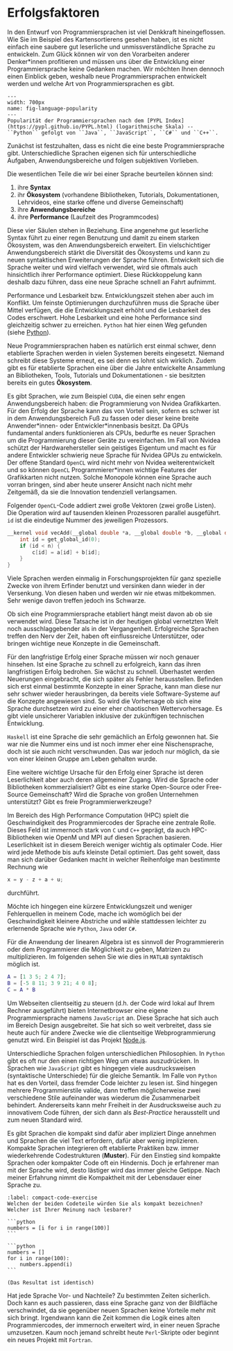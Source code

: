 # Erfolgsfaktoren

In den Entwurf von Programmiersprachen ist viel Denkkraft hineingeflossen.
Wie Sie im Beispiel des Kartensortierens gesehen haben, ist es nicht einfach eine saubere gut leserliche und unmissverständliche Sprache zu entwickeln.
Zum Glück können wir von den Vorarbeiten anderer Denker\*innen profitieren und müssen uns über die Entwicklung einer Programmiersprache keine Gedanken machen.
Wir möchten Ihnen dennoch einen Einblick geben, weshalb neue Programmiersprachen entwickelt werden und welche Art von Programmiersprachen es gibt.

```{figure} ../../figs/languages/programming-language-popularity.png
---
width: 700px
name: fig-language-popularity
---
Popularität der Programmiersprachen nach dem [PYPL Index](https://pypl.github.io/PYPL.html) (logarithmische Skala) -- ``Python`` gefolgt von ``Java``, ``JavaScript``, ``C#`` und ``C++``. 
```

Zunächst ist festzuhalten, dass es nicht die eine beste Programmiersprache gibt.
Unterschiedliche Sprachen eigenen sich für unterschiedliche Aufgaben, Anwendungsbereiche und folgen subjektiven Vorlieben.

Die wesentlichen Teile die wir bei einer Sprache beurteilen können sind:
1. ihre **Syntax**
2. ihr **Ökosystem** (vorhandene Bibliotheken, Tutorials, Dokumentationen, Lehrvideos, eine starke offene und diverse Gemeinschaft)
3. ihre **Anwendungsbereiche**
4. ihre **Performance** (Laufzeit des Programmcodes)

Diese vier Säulen stehen in Beziehung.
Eine angenehme gut leserliche Syntax führt zu einer regen Benutzung und damit zu einem starken Ökosystem, was den Anwendungsbereich erweitert.
Ein vielschichtiger Anwendungsbereich stärkt die Diversität des Ökosystems und kann zu neuen syntaktischen Erweiterungen der Sprache führen.
Entwickelt sich die Sprache weiter und wird vielfach verwendet, wird sie oftmals auch hinsichtlich ihrer Performance optimiert.
Diese Rückkoppelung kann deshalb dazu führen, dass eine neue Sprache schnell an Fahrt aufnimmt.

Performance und Lesbarkeit bzw. Entwicklungszeit stehen aber auch im Konflikt.
Um feinste Optimierungen durchzuführen muss die Sprache über Mittel verfügen, die die Entwicklungszeit erhöht und die Lesbarkeit des Codes erschwert.
Hohe Lesbarkeit und eine hohe Performance sind gleichzeitig schwer zu erreichen.
``Python`` hat hier einen Weg gefunden (siehe [Python](sec-python)).

Neue Programmiersprachen haben es natürlich erst einmal schwer, denn etablierte Sprachen werden in vielen Systemen bereits eingesetzt.
Niemand schreibt diese Systeme erneut, es sei denn es lohnt sich wirklich.
Zudem gibt es für etablierte Sprachen eine über die Jahre entwickelte Ansammlung an Bibliotheken, Tools, Tutorials und Dokumentationen - sie besitzten bereits ein gutes **Ökosystem**.

Es gibt Sprachen, wie zum Beispiel ``CUDA``, die einen sehr engen Anwendungsbereich haben: die Programmierung von Nvidea Grafikkarten.
Für den Erfolg der Sprache kann das von Vorteil sein, sofern es schwer ist in dem Anwendungsbereich Fuß zu fassen oder dieser keine breite Anwender\*innen- oder Entwickler\*innenbasis besitzt.
Da GPUs fundamental anders funktionieren als CPUs, bedurfte es neuer Sprachen um die Programmierung dieser Geräte zu vereinfachen.
Im Fall von Nvidea schützt der Hardwarehersteller sein geistiges Eigentum und macht es für andere Entwickler schwierig neue Sprache für Nvidea GPUs zu entwickeln.
Der offene Standard ``OpenCL`` wird nicht mehr von Nvidea weiterentwickelt und so können ``OpenCL`` Programmierer\*innen wichtige Features der Grafikkarten nicht nutzen.
Solche Monopole können eine Sprache auch vorran bringen, sind aber heute unserer Ansicht nach nicht mehr Zeitgemäß, da sie die Innovation tendenziell verlangsamen.

Folgender ``OpenCL``-Code addiert zwei große Vektoren (zwei große Listen).
Die Operation wird auf tausenden kleinen Prozessoren parallel ausgeführt.
``id`` ist die eindeutige Nummer des jeweiligen Prozessors.

```c
__kernel void vecAdd(__global double *a, __global double *b, __global double *c, const unsigned int n) {                                                                             
    int id = get_global_id(0);                                
    if (id < n) {                                      
        c[id] = a[id] + b[id];      
    }                           
}
```

Viele Sprachen werden einmalig in Forschungsprojekten für ganz spezielle Zwecke von ihrem Erfinder benutzt und versinken dann wieder in der Versenkung.
Von diesen haben und werden wir nie etwas mitbekommen.
Sehr wenige davon treffen jedoch ins Schwarze.

Ob sich eine Programmiersprache etabliert hängt meist davon ab ob sie verwendet wird.
Diese Tatsache ist in der heutigen global vernetzten Welt noch ausschlaggebender als in der Vergangenheit.
Erfolgreiche Sprachen treffen den Nerv der Zeit, haben oft einflussreiche Unterstützer, oder bringen wichtige neue Konzepte in die Gemeinschaft.

Für den langfristige Erfolg einer Sprache müssen wir noch genauer hinsehen.
Ist eine Sprache zu schnell zu erfolgreich, kann das ihren langfristigen Erfolg bedrohen.
Sie wächst zu schnell.
Überhastet werden Neuerungen eingebracht, die sich später als Fehler herausstellen.
Befinden sich erst einmal bestimmte Konzepte in einer Sprache, kann man diese nur sehr schwer wieder herausbringen, da bereits viele Software-Systeme auf die Konzepte angewiesen sind.
So wird die Vorhersage ob sich eine Sprache durchsetzen wird zu einer eher chaotischen Wettervorhersage.
Es gibt viele unsicherer Variablen inklusive der zukünftigen technischen Entwicklung.

``Haskell`` ist eine Sprache die sehr gemächlich an Erfolg gewonnen hat.
Sie war nie die Nummer eins und ist noch immer eher eine Nischensprache, doch ist sie auch nicht verschwunden.
Das war jedoch nur möglich, da sie von einer kleinen Gruppe am Leben gehalten wurde.

Eine weitere wichtige Ursache für den Erfolg einer Sprache ist deren Leserlichkeit aber auch deren allgemeiner Zugang.
Wird die Sprache oder Bibliotheken kommerzialisiert?
Gibt es eine starke Open-Source oder Free-Source Gemeinschaft?
Wird die Sprache von großen Unternehmen unterstützt?
Gibt es freie Programmierwerkzeuge?

Im Bereich des High Performance Computation (HPC) spielt die Geschwindigkeit des Programmiercodes der Sprache eine zentrale Rolle.
Dieses Feld ist immernoch stark von ``C`` und ``C++`` geprägt, da auch HPC-Bibliotheken wie OpenM und MPI auf diesen Sprachen basieren.
Leserlichkeit ist in diesem Bereich weniger wichtig als optimaler Code.
Hier wird jede Methode bis aufs kleinste Detail optimiert.
Das geht soweit, dass man sich darüber Gedanken macht in welcher Reihenfolge man bestimmte Rechnung wie

```c
x = y - z + a + u;
```

durchführt.

Möchte ich hingegen eine kürzere Entwicklungszeit und weniger Fehlerquellen in meinem Code, mache ich womöglich bei der Geschwindigkeit kleinere Abstriche und wähle stattdessen leichter zu erlernende Sprache wie ``Python``, ``Java`` oder ``C#``.

Für die Anwendung der linearen Algebra ist es sinnvoll der Programmiererin oder dem Programmierer die Möglichkeit zu geben, Matrizen zu multiplizieren.
Im folgenden sehen Sie wie dies in ``MATLAB`` syntaktisch möglich ist.

```matlab
A = [1 3 5; 2 4 7];
B = [-5 8 11; 3 9 21; 4 0 8];
C = A * B
```

Um Webseiten clientseitig zu steuern (d.h. der Code wird lokal auf Ihrem Rechner ausgeführt) bieten Internetbrowser eine eigene Programmiersprache namens ``JavaScript`` an.
Diese Sprache hat sich auch im Bereich Design ausgebreitet.
Sie hat sich so weit verbreitet, dass sie heute auch für andere Zwecke wie die clientseitige Webprogrammierung genutzt wird.
Ein Beispiel ist das Projekt [Node.js](https://en.wikipedia.org/wiki/Node.js).

Unterschiedliche Sprachen folgen unterschiedlichen Philosophien.
In ``Python`` gibt es oft nur den einen richtigen Weg um etwas auszudrücken.
In Sprachen wie ``JavaScript`` gibt es hingegen viele ausdrucksweisen (syntaktische Unterschiede) für die gleiche Semantik.
Im Falle von ``Python`` hat es den Vorteil, dass fremder Code leichter zu lesen ist.
Sind hingegen mehrere Programmierstile valide, dann treffen möglicherweise zwei verschiedene Stile aufeinander was wiederum die Zusammenarbeit behindert.
Andererseits kann mehr Freiheit in der Ausdrucksweise auch zu innovativem Code führen, der sich dann als *Best-Practice* herausstellt und zum neuen Standard wird.

Es gibt Sprachen die kompakt sind dafür aber impliziert Dinge annehmen und Sprachen die viel Text erfordern, dafür aber wenig implizieren.
Kompakte Sprachen integrieren oft etablierte Praktiken bzw. immer wiederkehrende Codestrukturen (**Muster**).
Für den Einstieg sind kompakte Sprachen oder kompakter Code oft ein Hindernis.
Doch je erfahrener man mit der Sprache wird, desto lästiger wird das immer gleiche Getippe.
Nach meiner Erfahrung nimmt die Kompaktheit mit der Lebensdauer einer Sprache zu.

````{exercise} Kompaktheit
:label: compact-code-exercise
Welchen der beiden Codeteile würden Sie als kompakt bezeichnen?
Welcher ist Ihrer Meinung nach lesbarer?

```python
numbers = [i for i in range(100)]
```

```python
numbers = []
for i in range(100):
    numbers.append(i)
```

(Das Resultat ist identisch)
````

Hat jede Sprache Vor- und Nachteile?
Zu bestimmten Zeiten sicherlich.
Doch kann es auch passieren, dass eine Sprache ganz von der Bildfläche verschwindet, da sie gegenüber neuen Sprachen keine Vorteile mehr mit sich bringt.
Irgendwann kann die Zeit kommen die Logik eines alten Programmiercodes, der immernoch erweitert wird, in einer neuen Sprache umzusetzen.
Kaum noch jemand schreibt heute ``Perl``-Skripte oder beginnt ein neues Projekt mit ``Fortran``.